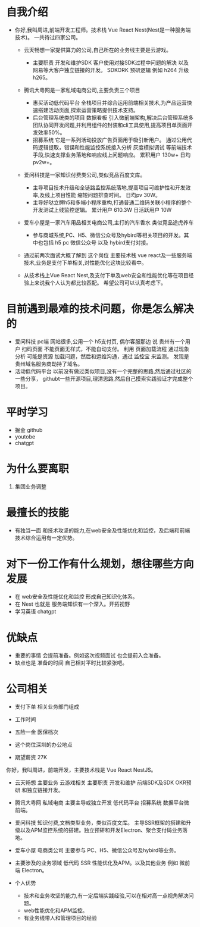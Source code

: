 # 自我介绍
* 你好,我叫周进,前端开发工程师。技术栈 Vue  React Nest(Nest是一种服务端技术)。 一共待过四家公司。
    - 云天畅想一家提供算力的公司,自己所在的业务线主要是云游戏。
        - 主要职责 开发和维护SDK  客户使用对接SDK过程中问题的解决 以及 网易等大客户独立链接的开发。  SDKORK 预研逻辑 例如 h264 升级 h265。
    - 腾讯大粤网是一家私域电商公司,主要负责三个项目
        - 惠买活动低代码平台 全栈项目并综合运用前端相关技术,为产品运营快速搭建活动页面,探索运营策略提供技术支持。 
        - 后台管理系统类的项目 数据看板  引入微前端架构,解决后台管理系统多团队协同开发问题,并利用组件的封装和cli工具使用,提高项目单页面开发效率50%。
        -  招募系统  它是一系列活动投放广告页面用于吸引新用户。 通过公用代码逻辑提取，错误和性能监控系统接入分析 灰度模拟调试 等前端技术手段,快速支撑业务落地和响应线上问题响应。 累积用户 130w+ 日均pv2w+。
    - 爱问科技是一家知识付费类公司,类似竞品百度文库。
       - 主导项目技术升级和全链路监控系统落地,提高项目可维护性和开发效率,及线上项目性能 缩短问题排查时间。 日均pv 30W。
       - 主导好哒立牌h5和多端小程序重构,打通普通二维码关联小程序的整个开发测试上线监控逻辑。 累计用户 610.3W 日活跃用户 10W
    - 爱车小屋是一家汽车用品相关电商公司,主打的汽车香水  类似竞品途虎养车
        - 参与商城系统,PC、H5、微信公众号及hybird等相关项目的开发。其中也包括 h5 pc 微信公众号 以及 hybird支付对接。

    - 通过前两次面试大概了解到 这个岗位 主要技术栈 vue react及一些服务端技术,业务是支付下单相关,对性能优化这块比较看中。
    - 从技术栈上Vue  React Nest,及支付下单及web安全和性能优化等在项目经验上来说我个人认为都比较匹配。 希望公司可以认真考虑下。


# 目前遇到最难的技术问题，你是怎么解决的
* 爱问科技 pc端 网站很多,公用一个 h5支付页, 偶尔客服那边 说 贵州有一个用户 扫码页面 不能页面无样式，不能自动支付。 利用 页面加载流程 通过现象 分析 可能是资源 加载问题，然后和运维沟通，通过 监控宝 来监测。 发现是 贵州域名服务商劫持了域名。
* 活动低代码平台  以前没有做过类似项目,没有一个完整的思路,然后通过社区的一些分享， githubt一些开源项目,理清思路,然后自己摸索实践验证才完成整个项目。
# 平时学习 
* 掘金 github
* youtobe
* chatgpt
# 为什么要离职
1. 集团业务调整
# 最擅长的技能
* 有独当一面 和技术攻坚的能力,在web安全及性能优化和监控，及后端和前端技术综合运用有一定优势。
# 对下一份工作有什么规划，想往哪些方向发展
* 在 web安全及性能优化和监控 形成自己知识化体系。
* 在 Nest 也就是 服务端知识有一个深入。开拓视野
* 学习英语 chatgpt
# 优缺点
* 重要的事情 会提前准备。例如这次视频面试 也会提前入会准备。
* 缺点也是 准备的时间 自己相对平时比较紧张吧。
# 公司相关
* 支付下单 相关业务部门组成
* 工作时间
* 五险一金 医保档次
* 这个岗位深圳的办公地点

* 期望薪资 27K


你好，我叫周进，前端开发，主要技术栈是 Vue React NestJS。


* 云天畅想   主要业务 云游戏相关  主要职责 开发和维护 前端SDK及SDK OKR预研  和独立链接开发。

* 腾讯大粤网 私域电商 主要主导或独立开发 低代码平台 招募系统 数据平台微前端。

* 爱问科技   知识付费,文档类型业务，类似百度文库。 主导SSR框架的搭建和升级以及APM监控系统的搭建。独立预研和开发Electron、聚合支付码业务落地。

* 爱车小屋  电商类公司 主要参与 PC、H5、微信公众号及hybird等业务。

* 主要涉及的业务领域 低代码  SSR 性能优化及APM。以及其他业务 例如 微前端  Electron。

* 个人优势   
    - 技术和业务攻坚的能力,有一定后端实践经验,可以在相对高一点视角解决问题。  
    - web性能优化和APM监控。   
    - 有业务线带人和管理项目的经验